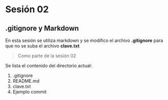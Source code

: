 # Sesión 02

## .gitignore y Markdown

En esta sesión se utiliza markdown y se modifico el archivo **.gitignore** para que no se suba el archivo **clave.txt**

> Como parte de la sesión 02

Se lista el contenido del directorio actual:

1. .gitignore
2. README.md
3. clave.txt
4. Ejemplo commit